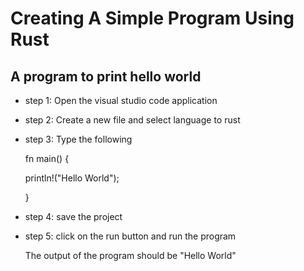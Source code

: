 # Creating A Simple Program Using Rust
## A program to print hello world
- step 1: Open the visual studio code application 
- step 2: Create a new file and select language to rust
- step 3: Type the following
  
  fn main() {

  println!("Hello World");
  
  }
 - step 4: save the project
 - step 5: click on the run button and run the program

   The output of the program should be "Hello World"

